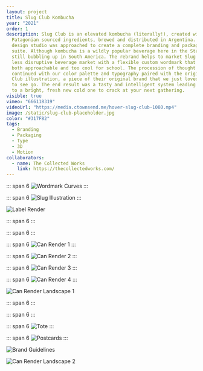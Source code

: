 ```yaml
---
layout: project
title: Slug Club Kombucha
year: "2021"
order: 1
description: Slug Club is an elevated kombucha (literally!), created with
  ​​Patagonian sourced ingredients, brewed and distributed in Argentina. Our
  design studio was approached to create a complete branding and packaging
  suite. Although kombucha is a wildly popular beverage here in the States, it’s
  still bubbling up in South America. The rebrand helps to market Slug Club in a
  less disruptive beverage market with a flexible custom wordmark that feels
  both approachable and too cool for school. The procession of thought is
  continued with our color palette and typography paired with the original Slug
  Club illustration, a piece of their original brand that we just loved too much
  to see go. The end result was a tasty and intelligent system leading the way
  to a bright, fresh new cold one to crack at your next gathering.
visible: true
vimeo: "666118319"
videoUrl: "https://media.ctownsend.me/hover-slug-club-1080.mp4"
image: /static/slug-club-placeholder.jpg
color: "#317F82"
tags:
  - Branding
  - Packaging
  - Type
  - 3D
  - Motion
collaborators:
  - name: The Collected Works
    link: https://thecollectedworks.com/
---
```

<!-- <vimeo videoID="665367508" aspect-ratio="16 / 9"/> -->

<vimeo videoID="665811599" aspect-ratio="16 / 9"/>

::: span 6
![Wordmark Curves](/static/TheCollectedWorks_SlugClub_v1_2.jpg)
:::

::: span 6
![Slug Illustration](/static/TheCollectedWorks_SlugClub_v1_3.jpg)
:::

![Label Render](/static/TheCollectedWorks_SlugClub_v1_3-1.jpg)

<vimeo videoID="662009441" aspect-ratio="16 / 9"/>

::: span 6
<vimeo videoID="662009426" aspect-ratio="8 / 9"/>
:::

::: span 6
<vimeo videoID="662009451" aspect-ratio="8 / 9"/>
:::

<vimeo videoID="665743980" aspect-ratio="16 / 9"/>

<vimeo videoID="662090934" aspect-ratio="16 / 9"/>

::: span 6
![Can Render 1](/static/TheCollectedWorks_SlugClub_v1_6.jpg)
:::

::: span 6
![Can Render 2](/static/TheCollectedWorks_SlugClub_v1_7.jpg)
:::

::: span 6
![Can Render 3](/static/TheCollectedWorks_SlugClub_v1_8.jpg)
:::

::: span 6
![Can Render 4](/static/TheCollectedWorks_SlugClub_v1_9.jpg)
:::

![Can Render Landscape 1](/static/TheCollectedWorks_SlugClub_v1_1-1.jpg)

<vimeo videoID="664922114" aspect-ratio="16 / 9"/>

::: span 6
<vimeo videoID="665381449" aspect-ratio="8 / 9"/>
:::

::: span 6
<vimeo videoID="664933436" aspect-ratio="8 / 9"/>
:::

<vimeo videoID="664922132" aspect-ratio="16 / 9"/>

::: span 6
![Tote](/static/TheCollectedWorks_SlugClub_v1_13.jpg)
:::

::: span 6
![Postcards](/static/TheCollectedWorks_SlugClub_v2_16.jpg)
:::

<vimeo videoID="668807625" aspect-ratio="16 / 9"/>

![Brand Guidelines](/static/TheCollectedWorks_SlugClub_v2_Brand-Guidelines.jpg)

![Can Render Landscape 2](/static/TheCollectedWorks_SlugClub_v1_2-1.jpg)